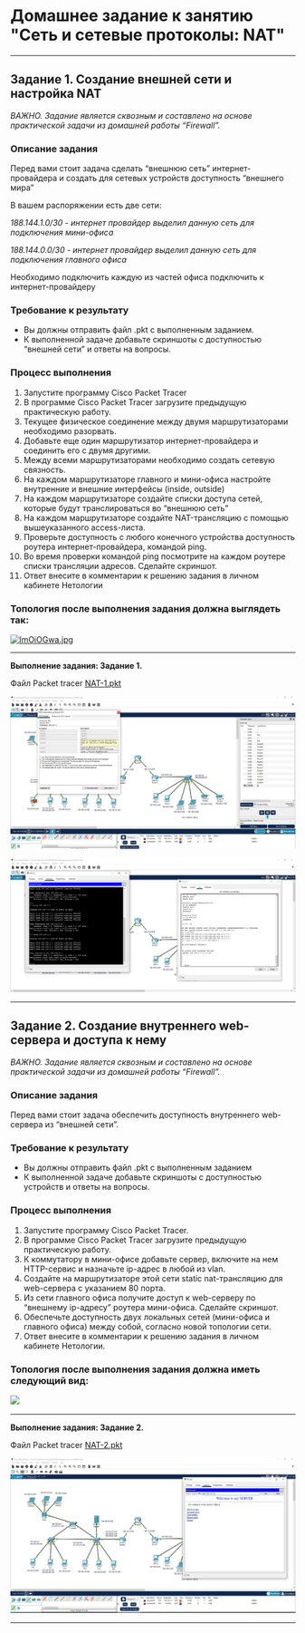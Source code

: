 # Домашнее задание к занятию "Сеть и сетевые протоколы: NAT"

---

## Задание 1. Создание внешней сети и настройка NAT

*ВАЖНО. Задание является сквозным и составлено на основе практической задачи из домашней работы “Firewall”.* 

### Описание задания
Перед вами стоит задача сделать “внешнюю сеть” интернет-провайдера и создать для сетевых устройств доступность “внешнего мира”

В вашем распоряжении есть две сети:

*188.144.1.0/30 - интернет провайдер выделил данную сеть для подключения мини-офиса*

*188.144.0.0/30 - интернет провайдер выделил данную сеть для подключения  главного офиса* 

Необходимо подключить каждую из частей офиса подключить к интернет-провайдеру

### Требование к результату
- Вы должны отправить файл .pkt с выполненным заданием. 
- К выполненной задаче добавьте скриншоты с доступностью “внешней сети” и ответы на вопросы.

### Процесс выполнения
1. Запустите программу Cisco Packet Tracer
2. В программе Cisco Packet Tracer загрузите предыдущую практическую работу.
3. Текущее физическое соединение между двумя маршрутизаторами необходимо разорвать.
4. Добавьте еще один маршрутизатор интернет-провайдера и соединить его с двумя другими.
5. Между всеми маршрутизаторами необходимо создать сетевую связность.
6. На каждом маршрутизаторе главного и мини-офиса настройте внутренние и внешние интерфейсы (inside, outside)
7. На каждом маршрутизаторе создайте списки доступа сетей, которые будут транслироваться во “внешнюю сеть”
8. На каждом маршрутизаторе создайте NAT-трансляцию с помощью вышеуказанного access-листа.
9. Проверьте доступность с любого конечного устройства доступность роутера интернет-провайдера, командой ping.
10. Во время проверки командой ping посмотрите на каждом роутере списки трансляции адресов. Сделайте скриншот.
11. Ответ внесите в комментарии к решению задания в личном кабинете Нетологии

### Топология после выполнения задания должна выглядеть так:

[![lmOiOGwa.jpg](https://i.postimg.cc/YqNFS36Q/lmOiOGwa.jpg)](https://postimg.cc/BX6bY2wv)
 
--- 
**Выполнение задания: Задание 1.**

Файл Packet tracer [NAT-1.pkt](https://github.com/elekpow/netology/blob/main/net-net_protocol/packet_tracer/NAT-1.pkt)



![NAT-1_-_Router0_packet.jpeg](https://github.com/elekpow/netology/blob/main/net-net_protocol/images/NAT-1_-_Router0_packet.jpeg)


![NAT-1_-_Router1.jpeg](https://github.com/elekpow/netology/blob/main/net-net_protocol/images/NAT-1_-_Router1.jpeg)




---
 
## Задание 2. Создание внутреннего web-сервера и доступа к нему 

*ВАЖНО. Задание является сквозным и составлено на основе практической задачи из домашней работы “Firewall”.* 

### Описание задания
Перед вами стоит задача обеспечить доступность внутреннего web-сервера из “внешней сети”. 

### Требование к результату
- Вы должны отправить файл .pkt с выполненным заданием
- К выполненной задаче добавьте скриншоты с доступностью устройств и ответы на вопросы.

### Процесс выполнения
1. Запустите программу Cisco Packet Tracer.
2. В программе Cisco Packet Tracer загрузите предыдущую практическую работу.
3. К коммутатору в мини-офисе добавьте сервер, включите на нем HTTP-сервис и назначьте ip-адрес в любой из vlan.
4. Создайте на маршрутизаторе этой сети static nat-трансляцию для web-сервера с указанием 80 порта.
5. Из сети главного офиса получите доступ к web-серверу по “внешнему ip-адресу” роутера мини-офиса. Сделайте скриншот.
6. Обеспечьте доступность двух локальных сетей (мини-офиса и главного офиса) между собой, согласно новой топологии сети.
7. Ответ внесите в комментарии к решению задания в личном кабинете Нетологии.

### Топология после выполнения задания должна иметь следующий вид:
[![](https://i.postimg.cc/rsrP4bVV/vFjoGmMV.jpg)](https://postimg.cc/sG3mdTGq)
 
--- 
**Выполнение задания: Задание 2.**

Файл Packet tracer [NAT-2.pkt](https://github.com/elekpow/netology/blob/main/net-net_protocol/packet_tracer/NAT-2.pkt)


![NAT-2_-Server.jpeg](https://github.com/elekpow/netology/blob/main/net-net_protocol/images/NAT-2_-Server.jpeg)



---

